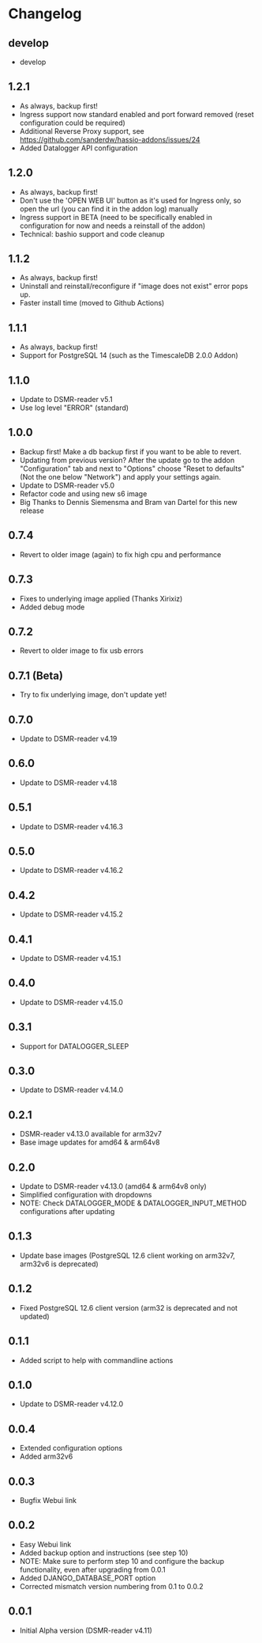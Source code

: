 # Changelog

## develop

- develop

## 1.2.1

- As always, backup first!
- Ingress support now standard enabled and port forward removed (reset configuration could be required)
- Additional Reverse Proxy support, see https://github.com/sanderdw/hassio-addons/issues/24
- Added Datalogger API configuration

## 1.2.0

- As always, backup first!
- Don't use the 'OPEN WEB UI' button as it's used for Ingress only, so open the url (you can find it in the addon log) manually
- Ingress support in BETA (need to be specifically enabled in configuration for now and needs a reinstall of the addon)
- Technical: bashio support and code cleanup

## 1.1.2

- As always, backup first!
- Uninstall and reinstall/reconfigure if "image does not exist" error pops up.
- Faster install time (moved to Github Actions)

## 1.1.1

- As always, backup first!
- Support for PostgreSQL 14 (such as the TimescaleDB 2.0.0 Addon)

## 1.1.0

- Update to DSMR-reader v5.1
- Use log level "ERROR" (standard)

## 1.0.0

- Backup first! Make a db backup first if you want to be able to revert.
- Updating from previous version? After the update go to the addon "Configuration" tab and next to "Options" choose "Reset to defaults" (Not the one below "Network") and apply your settings again.
- Update to DSMR-reader v5.0
- Refactor code and using new s6 image
- Big Thanks to Dennis Siemensma and Bram van Dartel for this new release

## 0.7.4

- Revert to older image (again) to fix high cpu and performance

## 0.7.3

- Fixes to underlying image applied (Thanks Xirixiz)
- Added debug mode

## 0.7.2

- Revert to older image to fix usb errors

## 0.7.1 (Beta)

- Try to fix underlying image, don't update yet!

## 0.7.0

- Update to DSMR-reader v4.19

## 0.6.0

- Update to DSMR-reader v4.18

## 0.5.1

- Update to DSMR-reader v4.16.3

## 0.5.0

- Update to DSMR-reader v4.16.2

## 0.4.2

- Update to DSMR-reader v4.15.2

## 0.4.1

- Update to DSMR-reader v4.15.1

## 0.4.0

- Update to DSMR-reader v4.15.0

## 0.3.1

- Support for DATALOGGER_SLEEP

## 0.3.0

- Update to DSMR-reader v4.14.0

## 0.2.1

- DSMR-reader v4.13.0 available for arm32v7
- Base image updates for amd64 & arm64v8

## 0.2.0

- Update to DSMR-reader v4.13.0 (amd64 & arm64v8 only)
- Simplified configuration with dropdowns
- NOTE: Check DATALOGGER_MODE & DATALOGGER_INPUT_METHOD configurations after updating

## 0.1.3

- Update base images (PostgreSQL 12.6 client working on arm32v7, arm32v6 is deprecated)

## 0.1.2

- Fixed PostgreSQL 12.6 client version (arm32 is deprecated and not updated)

## 0.1.1

- Added script to help with commandline actions

## 0.1.0

- Update to DSMR-reader v4.12.0

## 0.0.4

- Extended configuration options
- Added arm32v6

## 0.0.3

- Bugfix Webui link

## 0.0.2

- Easy Webui link
- Added backup option and instructions (see step 10)
- NOTE: Make sure to perform step 10 and configure the backup functionality, even after upgrading from 0.0.1
- Added DJANGO_DATABASE_PORT option
- Corrected mismatch version numbering from 0.1 to 0.0.2

## 0.0.1

- Initial Alpha version (DSMR-reader v4.11)